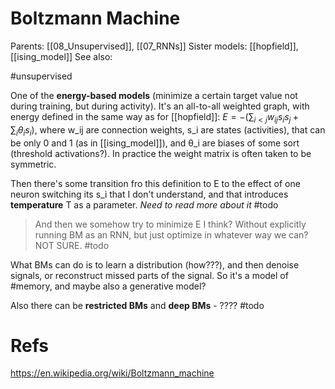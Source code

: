 # Boltzmann Machine

Parents: [[08_Unsupervised]], [[07_RNNs]]
Sister models: [[hopfield]], [[ising_model]]
See also: 

#unsupervised


One of the **energy-based models** (minimize a certain target value not during training, but during activity). It's an all-to-all weighted graph, with energy defined in the same way as for [[hopfield]]: $\displaystyle E = -\left( \sum_{i<j} w_{ij} s_i s_j + \sum_i θ_i s_i \right)$, where w_ij are connection weights, s_i are states (activities), that can be only 0 and 1 (as in [[ising_model]]), and θ_i are biases of some sort (threshold activations?). In practice the weight matrix is often taken to be symmetric.

Then there's some transition fro this definition to E to the effect of one neuron switching its s_i that I don't understand, and that introduces **temperature** T as a parameter. _Need to read more about it_ #todo

> And then we somehow try to minimize E I think? Without explicitly running BM as an RNN, but just optimize in whatever way we can? NOT SURE. #todo

What BMs can do is to learn a distribution (how???), and then denoise signals, or reconstruct missed parts of the signal. So it's a model of #memory, and maybe also a generative model?

Also there can be **restricted BMs** and **deep BMs** - ???? #todo

# Refs

https://en.wikipedia.org/wiki/Boltzmann_machine